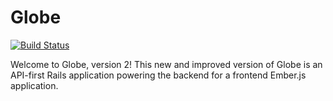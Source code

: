 # Globe

[![Build Status](https://travis-ci.org/maclover7/globe-v2.svg)](https://travis-ci.org/maclover7/globe-v2)

Welcome to Globe, version 2! This new and improved version of Globe is
an API-first Rails application powering the backend for a frontend
Ember.js application.
